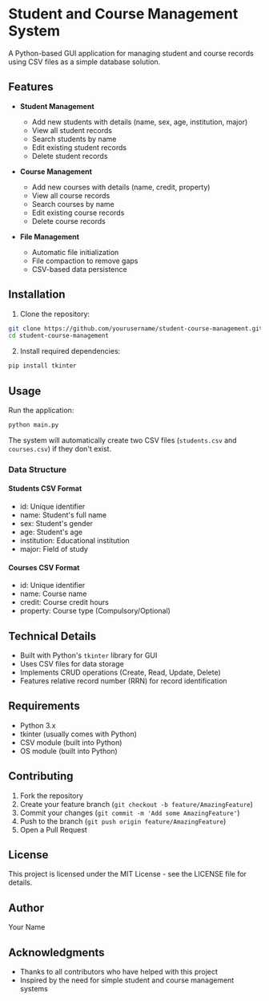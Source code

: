 # Student and Course Management System

A Python-based GUI application for managing student and course records using CSV files as a simple database solution.

## Features

- **Student Management**
  - Add new students with details (name, sex, age, institution, major)
  - View all student records
  - Search students by name
  - Edit existing student records
  - Delete student records

- **Course Management**
  - Add new courses with details (name, credit, property)
  - View all course records
  - Search courses by name
  - Edit existing course records
  - Delete course records

- **File Management**
  - Automatic file initialization
  - File compaction to remove gaps
  - CSV-based data persistence

## Installation

1. Clone the repository:
```bash
git clone https://github.com/yourusername/student-course-management.git
cd student-course-management
```

2. Install required dependencies:
```bash
pip install tkinter
```

## Usage

Run the application:
```bash
python main.py
```

The system will automatically create two CSV files (`students.csv` and `courses.csv`) if they don't exist.

### Data Structure

#### Students CSV Format
- id: Unique identifier
- name: Student's full name
- sex: Student's gender
- age: Student's age
- institution: Educational institution
- major: Field of study

#### Courses CSV Format
- id: Unique identifier
- name: Course name
- credit: Course credit hours
- property: Course type (Compulsory/Optional)

## Technical Details

- Built with Python's `tkinter` library for GUI
- Uses CSV files for data storage
- Implements CRUD operations (Create, Read, Update, Delete)
- Features relative record number (RRN) for record identification

## Requirements

- Python 3.x
- tkinter (usually comes with Python)
- CSV module (built into Python)
- OS module (built into Python)

## Contributing

1. Fork the repository
2. Create your feature branch (`git checkout -b feature/AmazingFeature`)
3. Commit your changes (`git commit -m 'Add some AmazingFeature'`)
4. Push to the branch (`git push origin feature/AmazingFeature`)
5. Open a Pull Request

## License

This project is licensed under the MIT License - see the LICENSE file for details.

## Author

Your Name

## Acknowledgments

- Thanks to all contributors who have helped with this project
- Inspired by the need for simple student and course management systems
